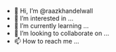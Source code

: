 - 👋 Hi, I’m @raazkhandelwall
- 👀 I’m interested in ...
- 🌱 I’m currently learning ...
- 💞️ I’m looking to collaborate on ...
- 📫 How to reach me ...

<!---
raazkhandelwall/raazkhandelwall is a ✨ special ✨ repository because its `README.md` (this file) appears on your GitHub profile.
You can click the Preview link to take a look at your changes.
--->
